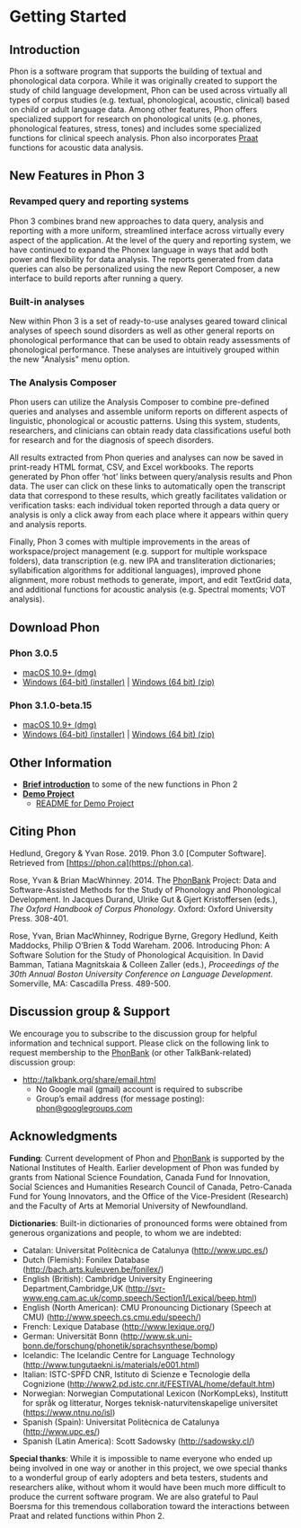 # Getting Started

## Introduction

Phon is a software program that supports the building of textual and phonological data corpora. While it was originally created to support the study of child language development, Phon can be used across virtually all types of corpus studies (e.g. textual, phonological, acoustic, clinical) based on child or adult language data. Among other features, Phon offers specialized support for research on phonological units (e.g. phones, phonological features, stress, tones) and includes some specialized functions for clinical speech analysis. Phon also incorporates [Praat](http://www.fon.hum.uva.nl/praat/) functions for acoustic data analysis.

## New Features in Phon 3

### Revamped query and reporting systems
Phon 3 combines brand new approaches to data query, analysis and reporting with a more uniform, streamlined interface across virtually every aspect of the application. At the level of the query and reporting system, we have continued to expand the Phonex language in ways that add both power and flexibility for data analysis. The reports generated from data queries can also be personalized using the new Report Composer, a new interface to build reports after running a query. 

### Built-in analyses
New within Phon 3 is a set of ready-to-use analyses geared toward clinical analyses of speech sound disorders as well as other general reports on phonological performance that can be used to obtain ready assessments of phonological performance. These analyses are intuitively grouped within the new "Analysis" menu option. 

### The Analysis Composer
Phon users can utilize the Analysis Composer to combine pre-defined queries and analyses and assemble uniform reports on different aspects of linguistic, phonological or acoustic patterns. Using this system, students, researchers, and clinicians can obtain ready data classifications useful both for research and for the diagnosis of speech disorders.

All results extracted from Phon queries and analyses can now be saved in print-ready HTML format, CSV, and Excel workbooks. The reports generated by Phon offer ‘hot’ links between query/analysis results and Phon data. The user can click on these links to automatically open the transcript data that correspond to these results, which greatly facilitates validation or verification tasks: each individual token reported through a data query or analysis is only a click away from each place where it appears within query and analysis reports.

Finally, Phon 3 comes with multiple improvements in the areas of workspace/project management (e.g. support for multiple workspace folders), data transcription (e.g. new IPA and transliteration dictionaries; syllabification algorithms for additional languages), improved phone alignment, more robust methods to generate, import, and edit TextGrid data, and additional functions for acoustic analysis (e.g. Spectral moments; VOT analysis).

## Download Phon

### Phon 3.0.5

 * [macOS 10.9+ (dmg)](https://github.com/phon-ca/phon/releases/download/3.0.5/Phon_macos_3_0_5.dmg)
 * [Windows (64-bit) (installer)](https://github.com/phon-ca/phon/releases/download/3.0.5/Phon_windows-x64_3_0_5.exe) | [Windows (64 bit) (zip)](https://github.com/phon-ca/phon/releases/download/3.0.5/Phon_windows-x64_3_0_5.zip) 

### Phon 3.1.0-beta.15

 * [macOS 10.9+ (dmg)](https://github.com/phon-ca/phon/releases/download/3.1.0-beta.15/Phon_macos_3_1_0-beta_15.dmg)
 * [Windows (64-bit) (installer)](https://github.com/phon-ca/phon/releases/download/3.1.0-beta.15/Phon_windows-x64_3_1_0-beta_15.exe) | [Windows (64 bit) (zip)](https://github.com/phon-ca/phon/releases/download/3.1.0-beta.15/Phon_windows-x64_3_1_0-beta_15.zip) 

## Other Information 

 * __[Brief introduction](https://www.youtube.com/watch?v=-WqNmthlfW0)__ to some of the new functions in Phon 2
 * __[Demo Project](https://github.com/phon-ca/PhonDemoProject/archive/1.zip)__
    - [README for Demo Project](https://github.com/phon-ca/PhonDemoProject)

## Citing Phon

Hedlund, Gregory & Yvan Rose. 2019. Phon 3.0 \[Computer Software\]. Retrieved from ​[https://phon.ca](https://phon.ca).

Rose, Yvan & Brian MacWhinney. 2014. The [PhonBank](http://phonbank.talkbank.org) Project: Data and Software-Assisted Methods for the Study of Phonology and Phonological Development. In Jacques Durand, Ulrike Gut & Gjert Kristoffersen (eds.), 
*The Oxford Handbook of Corpus Phonology*. Oxford: Oxford University Press. 308-401.

Rose, Yvan, Brian MacWhinney, Rodrigue Byrne, Gregory Hedlund, Keith Maddocks, Philip O’Brien & Todd Wareham. 2006. Introducing Phon: A Software Solution for the Study of Phonological Acquisition. In David Bamman, Tatiana Magnitskaia & Colleen Zaller (eds.), 
*Proceedings of the 30th Annual Boston University Conference on Language Development*. Somerville, MA: Cascadilla Press. 489-500.

## Discussion group & Support

We encourage you to subscribe to the discussion group for helpful information and technical support. Please click on the following link to request membership to the [PhonBank](http://phonbank.talkbank.org) (or other TalkBank-related) discussion group: 

 * http://talkbank.org/share/email.html
    * No Google mail (gmail) account is required to subscribe
    * Group’s email address (for message posting): phon@googlegroups.com

## Acknowledgments

__Funding__: Current development of Phon and [PhonBank](http://phonbank.talkbank.org) is supported by the National Institutes of Health. Earlier development of Phon was funded by grants from National Science Foundation, Canada Fund for Innovation, Social Sciences and Humanities Research Council of Canada, Petro-Canada Fund for Young Innovators, and the Office of the Vice-President (Research) and the Faculty of Arts at Memorial University of Newfoundland.

__Dictionaries__: Built-in dictionaries of pronounced forms were obtained from generous organizations and people, to whom we are indebted:

 * Catalan: Universitat Politècnica de Catalunya (http://www.upc.es/)
 * Dutch (Flemish): Fonilex Database (http://bach.arts.kuleuven.be/fonilex/)
 * English (British): Cambridge University Engineering Department,Cambridge,UK (http://svr-www.eng.cam.ac.uk/comp.speech/Section1/Lexical/beep.html)
 * English (North American): CMU Pronouncing Dictionary (Speech at CMU) (http://www.speech.cs.cmu.edu/speech/)
 * French: Lexique Database (http://www.lexique.org/)
 * German: Universität Bonn (http://www.sk.uni-bonn.de/forschung/phonetik/sprachsynthese/bomp)
 * Icelandic: The Icelandic Centre for Language Technology (http://www.tungutaekni.is/materials/e001.html)
 * Italian: ISTC-SPFD CNR, Istituto di Scienze e Tecnologie della Cognizione (http://www2.pd.istc.cnr.it/FESTIVAL/home/default.htm)
 * Norwegian: Norwegian Computational Lexicon (NorKompLeks), Institutt for språk og litteratur, Norges teknisk-naturvitenskapelige universitet (https://www.ntnu.no/isl)
 * Spanish (Spain): Universitat Politècnica de Catalunya (http://www.upc.es/)
 * Spanish (Latin America): Scott Sadowsky (http://sadowsky.cl/)

__Special thanks__: While it is impossible to name everyone who ended up being involved in one way or another in this project, we owe special thanks to a wonderful group of early adopters and beta testers, students and researchers alike, without whom it would have been much more difficult to produce the current software program. We are also grateful to Paul Boersma for this tremendous collaboration toward the interactions between Praat and related functions within  Phon 2.
